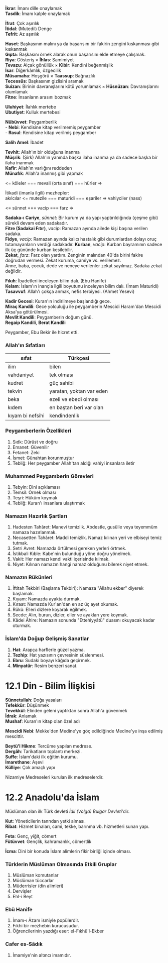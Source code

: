 **İkrar**: İmanı dille onaylamak\
**Tasdik**: İmanı kalple onaylamak

**İfrat**: Çok aşırılık\
**İtidal**: (Mutedil) Denge\
**Tefrit**: Az aşırılık

**Haset**: Başkasının malını ya da başarısını bir fakirin zengini kıskanması gibi kıskanmak\
**Gıpta**: Başkasını örnek alarak onun başarısını elde etmeye çalışmak.\
**Riya**: Gösteriş × **İhlas**: Samimiyet\
**Tevazu**: Alçak gönüllük × **Kibir**: Kendini beğenmişlik\
**İsar**: Diğerkâmlık, özgecilik\
**Müsamaha**: Hoşgörü × **Taassup**: Bağnazlık\
**Tecessüs**: Başkasının gizlisini aramak\
**Suizan**: Birinin davranışlarını kötü yorumlamak × **Hüsnüzan**: Davranışlarını olumlamak\
**Fitne**: İnsanların arasını bozmak

**Uluhiyet**: İlahlık mertebe\
**Ubutiyet**: Kulluk mertebesi

**Nübüvvet**: Peygamberlik\
\- **Nebi**: Kendisine kitap verilmemiş peygamber\
\- **Rasul**: Kendisine kitap verilmiş peygamber

**Salih Amel**: İbadet

**Tevhit**: Allah'ın bir olduğuna inanma\
**Müşrik**: (Şirk) Allah'ın yanında başka ilaha inanma ya da sadece başka bir ilaha inanmak\
**Kafir**: Allah'ın varlığını reddeden\
**Münafık**: Allah'a inanmış gibi yapmak

<= köleler === mevali (orta sınıf) === hürler =>

İtikadi (imanla ilgili) mezhepler:\
akılcılar <= mutezile === maturidi === eşariler => vahiyciler (nass)

<= sünnet === vacip === farz =>

**Sadaka-ı Cariye**, *sünnet*: Bir kurum ya da yapı yaptırıldığında (çeşme gibi) sürekli devam eden sadakadır.\
**Fitre (Sadakai Fıtır)**, *vacip*: Ramazan ayında ailede kişi başına verilen sadaka.\
**Fidye**, *vacip*: Ramazan ayında kalıcı hastalık gibi durumlardan dolayı oruç tutamayanların verdiği sadakadır.
**Kurban**, *vacip*: Kurban bayramının sadece ilk üç gününde kurban kesilebilir.\
**Zekat**, *farz*: Farz olan yardım. Zenginin malından 40'da birini fakire doğrudan vermesi. Zekat kuruma, camiye vs. verilemez.\
Anne, baba, çocuk, dede ve neneye verilenler zekat sayılmaz. Sadaka zekat değildir.

**Fıkıh**: İbadetleri inceleyen bilim dalı. (Ebu Hanife)\
**Kelam**: İslam'ın inançla ilgili boyutunu inceleyen bilim dalı. (İmam Maturidi)\
**Tasavvuf**: Allah'ı çokça anmak, nefis terbiyesi. (Ahmet Yesevi)

**Kadir Gecesi**: Kuran'ın indirilmeye başlandığı gece.\
**Miraç Kandili**: Gece yolculuğu ile peygamberin Mescidi Haram'dan Mescidi Aksa'ya götürülmesi.\
**Mevlit Kandili**: Peygamberin doğum günü.\
**Regaip Kandili**, **Berat Kandili**

Peygamber, Ebu Bekir ile hicret etti.

### Allah'ın Sıfatları
| sıfat | Türkçesi |
|-|-|
| ilim | bilen |
| vahdaniyet | tek olması |
| kudret | güç sahibi |
| tekvin | yaratan, yoktan var eden |
| beka | ezeli ve ebedi olması |
| kıdem | en baştan beri var olan |
| kıyam bi nefsihi | kendindenlik |

### Peygamberlerin Özellikleri
1. Sıdk: Dürüst ve doğru
2. Emanet: Güvenilir
3. Fetanet: Zeki
4. İsmet: Günahtan korunmuştur
5. Tebliğ: Her peygamber Allah'tan aldığı vahiyi insanlara iletir

### Muhammed Peygamberin Görevleri
1. Tebyin: Dini açıklaması
2. Temsil: Örnek olması
3. Teşri: Hüküm koymak
4. Tebliğ: Kuran'ı insanlara ulaştırmak

### Namazın Hazırlık Şartları
1. Hadesten Tahâret: Manevi temizlik. Abdestle, gusülle veya teyemmüm namaza hazırlanmak. 
2. Necasetten Tahâret: Maddi temizlik. Namaz kılınan yeri ve elbiseyi temiz tutmak.
3. Setri Avret: Namazda örtülmesi gereken yerleri örtmek.
4. İstikbali Kıble: Kabe'nin bulunduğu yöne doğru yönelmek.
5. Vakit: Her namazı kendi vakti içerisinde kılmak.
6. Niyet: Kılınan namazın hangi namaz olduğunu bilerek niyet etmek.

### Namazın Rükünleri
1. İftitah Tekbiri (Başlama Tekbiri): Namaza "Allahu ekber" diyerek başlamak.
2. Kıyam: Namazda ayakta durmak.
3. Kıraat: Namazda Kur'an'dan en az üç ayet okumak.
4. Rükû: Elleri dizlere koyarak eğilmek.
5. Secde: Alın, burun, dizler, eller ve ayakları yere koymak.
6. Kâdei Âhire: Namazın sonunda "Ettehiyyâtü" duasını okuyacak kadar oturmak.

### İslam'da Doğup Gelişmiş Sanatlar
1. **Hat**: Arapça harflerle güzel yazma.
2. **Tezhip**: Hat yazısının çevresinin süslenmesi.
3. **Ebru**: Sudaki boyayı kâğıda geçirmek.
4. **Minyatür**: Resim benzeri sanat.



# 12.1 Din - Bilim İlişkisi
**Sünnetullah**: Doğa yasaları\
**Tefekkür**: Düşünmek\
**Tevekkül**: Elinden geleni yaptıktan sonra Allah'a güvenmek\
**İdrak**: Anlamak\
**Mushaf**: Kuran'ın kitap olan özel adı

**Mescidi Nebi**: Mekke'den Medine'ye göç edildiğinde Medine'ye inşa edilmiş mescittir.

**Beytü'l Hikme**: Tercüme yapılan medrese.\
**Dergâh**: Tarikatların toplantı merkezi.\
**Suffe**: İslam'daki ilk eğitim kurumu.\
**İmarethane**: Aşevi\
**Külliye**: Çok amaçlı yapı

Nizamiye Medreseleri kurulan ilk medreselerdir.



# 12.2 Anadolu'da İslam
Müslüman olan ilk Türk devleti *İdil (Volga) Bulgar Devleti*'dir.

**Kut**: Yöneticilerin tanrıdan yetki alması.\
**Ribat**: Hizmet binaları, cami, tekke, barınma vb. hizmetleri sunan yapı.

**Feta**: Genç, yiğit, cömert\
**Fütüvvet**: Gençlik, kahramanlık, cömertlik

**İcma**: Dini bir konuda İslam alimlerin fikir birliği içinde olması.

### Türklerin Müslüman Olmasında Etkili Gruplar
1. Müslüman komutanlar
2. Müslüman tüccarlar
3. Müderrisler (din alimleri)
4. Dervişler
5. Ehl-i Beyt

### Ebü Hanife
1. İmam-ı Âzam ismiyle popülerdir.
2. Fıkhi bir mezhebin kurucusudur.
3. Öğrencilerinin yazdığı eser: el-Fıkhü'l-Ekber

### Cafer es-Sâdık
1. İmamiye'nin altıncı imamıdır.
